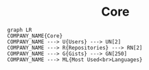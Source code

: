 <h1 align="center">Core</h1>

```mermaid
graph LR
COMPANY_NAME{Core}
COMPANY_NAME ---> U{Users} ---> UN[2]
COMPANY_NAME ---> R{Repositories} ---> RN[2]
COMPANY_NAME ---> G{Gists} ---> GN[250]
COMPANY_NAME ---> ML{Most Used<br>Languages}
```
